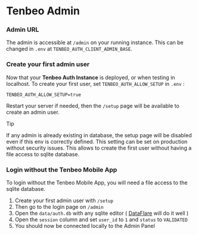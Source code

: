 

# Tenbeo Admin

### Admin URL

The admin is accessible at `/admin` on your running instance.
This can be changed in `.env` at `TENBEO_AUTH_CLIENT_ADMIN_BASE`.

### Create your first admin user

Now that your **Tenbeo Auth Instance** is deployed, or when testing in localhost.
To create your first user, set `TENBEO_AUTH_ALLOW_SETUP` in `.env` :

```dotenv
TENBEO_AUTH_ALLOW_SETUP=true
```

Restart your server if needed, then the `/setup` page will be available to create an admin user.

> [!TIP]
> If any admin is already existing in database, the setup page will be disabled even if this env is correctly defined. This setting can be set on production without security issues. This allows to create the first user without having a file access to sqlite database.


### Login without the Tenbeo Mobile App

To login without the Tenbeo Mobile App, you will need a file access to the sqlite database.

1. Create your first admin user with `/setup`
2. Then go to the login page on `/admin`
3. Open the `data/auth.db` with any sqlite editor ( [DataFlare](https://dataflare.app/) will do it well )
4. Open the `session` column and set `user_id` to `1` and `status` to `VALIDATED`
5. You should now be connected locally to the Admin Panel
